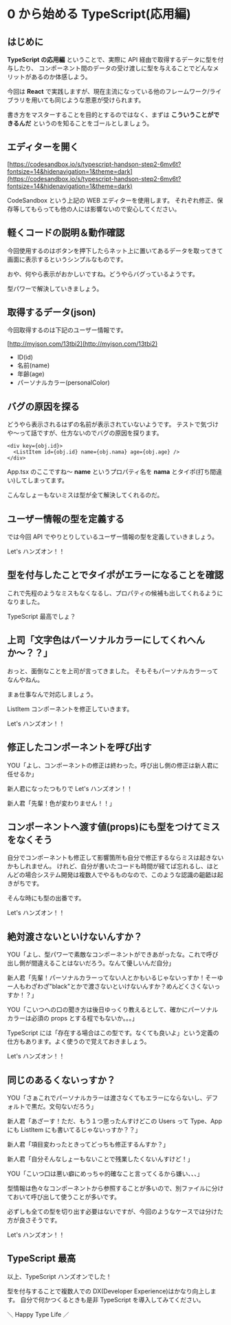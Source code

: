 # 0 から始める TypeScript(応用編)

## はじめに

**TypeScript の応用編** ということで、実際に API 経由で取得するデータに型を付与したり、
コンポーネント間のデータの受け渡しに型を与えることでどんなメリットがあるのか体感しよう。

今回は **React** で実践しますが、現在主流になっている他のフレームワーク/ライブラリを用いても同じような恩恵が受けられます。

書き方をマスターすることを目的とするのではなく、まずは **こういうことができるんだ** というのを知ることをゴールとしましょう。

## エディターを開く

[https://codesandbox.io/s/typescript-handson-step2-6mv6t?fontsize=14&hidenavigation=1&theme=dark](https://codesandbox.io/s/typescript-handson-step2-6mv6t?fontsize=14&hidenavigation=1&theme=dark)

CodeSandbox という上記の WEB エディターを使用します。
それぞれ修正、保存等してもらっても他の人には影響ないので安心してください。

## 軽くコードの説明＆動作確認

今回使用するのはボタンを押下したらネット上に置いてあるデータを取ってきて画面に表示するというシンプルなものです。

おや、何やら表示がおかしいですね。どうやらバグっているようです。

型パワーで解決していきましょう。

## 取得するデータ(json)

今回取得するのは下記のユーザー情報です。

[http://myjson.com/13tbi2](http://myjson.com/13tbi2)

- ID(id)
- 名前(name)
- 年齢(age)
- パーソナルカラー(personalColor)

## バグの原因を探る

どうやら表示されるはずの名前が表示されていないようです。
テストで気づけや〜って話ですが、仕方ないのでバグの原因を探ります。

```
<div key={obj.id}>
  <ListItem id={obj.id} name={obj.nama} age={obj.age} />
</div>
```

App.tsx のここですね〜 **name** というプロパティ名を **nama** とタイポ(打ち間違い)してしまってます。

こんなしょーもないミスは型が全て解決してくれるのだ。

## ユーザー情報の型を定義する

では今回 API でやりとりしているユーザー情報の型を定義していきましょう。

Let's ハンズオン！！

## 型を付与したことでタイポがエラーになることを確認

これで先程のようなミスもなくなるし、プロパティの候補も出してくれるようになりました。

TypeScript 最高でしょ？

## 上司「文字色はパーソナルカラーにしてくれへんか〜？？」

おっと、面倒なことを上司が言ってきました。
そもそもパーソナルカラーってなんやねん。

まぁ仕事なんで対応しましょう。

ListItem コンポーネントを修正していきます。

Let's ハンズオン！！

## 修正したコンポーネントを呼び出す

YOU「よし、コンポーネントの修正は終わった。呼び出し側の修正は新人君に任せるか」

新人君になったつもりで Let's ハンズオン！！

新人君「先輩！色が変わりません！！」

## コンポーネントへ渡す値(props)にも型をつけてミスをなくそう

自分でコンポーネントも修正して影響箇所も自分で修正するならミスは起きないかもしれません。
けれど、自分が書いたコードも時間が経てば忘れるし、ほとんどの場合システム開発は複数人でやるものなので、このような認識の齟齬は起きがちです。

そんな時にも型の出番です。

Let's ハンズオン！！

## 絶対渡さないといけないんすか？

YOU「よし、型パワーで素敵なコンポーネントができあがったな。これで呼び出し側が間違えることはないだろう。なんて優しいんだ自分」

新人君「先輩！パーソナルカラーってない人とかもいるじゃないっすか！そーゆー人もわざわざ"black"とかで渡さないといけないんすか？めんどくさくないっすか！？」

YOU「こいつへの口の聞き方は後日ゆっくり教えるとして、確かにパーソナルカラーは必須の props とする程でもないか。。。」

TypeScript には「存在する場合はこの型です。なくても良いよ」という定義の仕方もあります。よく使うので覚えておきましょう。

Let's ハンズオン！！

## 同じのあるくないっすか？

YOU「さぁこれでパーソナルカラーは渡さなくてもエラーにならないし、デフォルトで黒だ。文句ないだろう」

新人君「あざーす！ただ、もう１つ思ったんすけどこの Users って Type、App にも ListItem にも書いてるじゃないっすか？？」

新人君「項目変わったときってどっちも修正するんすか？」

新人君「自分そんなしょーもないことで残業したくないんすけど！」

YOU「こいつ口は悪い癖にめっちゃ的確なこと言ってくるから嫌い、、、」

型情報は色々なコンポーネントから参照することが多いので、別ファイルに分けておいて呼び出して使うことが多いです。

必ずしも全ての型を切り出す必要はないですが、今回のようなケースでは分けた方が良さそうです。

Let's ハンズオン！！

## TypeScript 最高

以上、TypeScript ハンズオンでした！

型を付与することで複数人での DX(Developer Experience)はかなり向上します。
自分で何かつくるときも是非 TypeScript を導入してみてください。

＼ Happy Type Life ／

